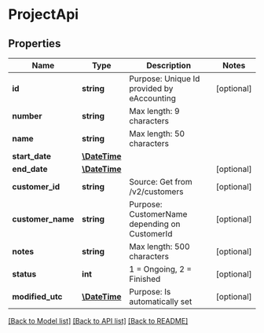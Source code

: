 # ProjectApi

## Properties
Name | Type | Description | Notes
------------ | ------------- | ------------- | -------------
**id** | **string** | Purpose: Unique Id provided by eAccounting | [optional] 
**number** | **string** | Max length: 9 characters | 
**name** | **string** | Max length: 50 characters | 
**start_date** | [**\DateTime**](\DateTime.md) |  | 
**end_date** | [**\DateTime**](\DateTime.md) |  | [optional] 
**customer_id** | **string** | Source: Get from /v2/customers | [optional] 
**customer_name** | **string** | Purpose: CustomerName depending on CustomerId | [optional] 
**notes** | **string** | Max length: 500 characters | [optional] 
**status** | **int** | 1 &#x3D; Ongoing, 2 &#x3D; Finished | [optional] 
**modified_utc** | [**\DateTime**](\DateTime.md) | Purpose: Is automatically set | [optional] 

[[Back to Model list]](../README.md#documentation-for-models) [[Back to API list]](../README.md#documentation-for-api-endpoints) [[Back to README]](../README.md)


